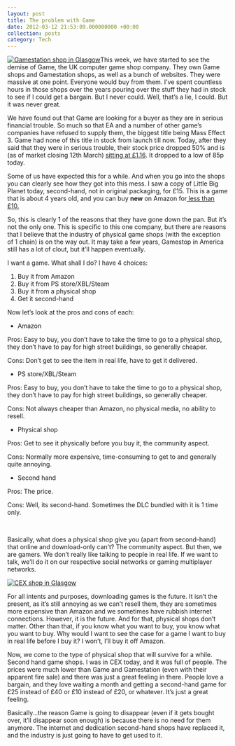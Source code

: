 ```yaml
---
layout: post
title: The problem with Game
date: 2012-03-12 21:53:09.000000000 +00:00
collection: posts
category: Tech
---
```


[![Gamestation shop in Glasgow](http://www.10people.co.uk/wp-content/uploads/2012/03/IMG_20120312_163334-300x189.jpg "Gamestation")](http://www.10people.co.uk/wp-content/uploads/2012/03/IMG_20120312_163334.jpg)This week, we have started to see the demise of Game, the UK computer game shop company. They own Game shops and Gamestation shops, as well as a bunch of websites. They were massive at one point. Everyone would buy from them. I’ve spent countless hours in those shops over the years pouring over the stuff they had in stock to see if I could get a bargain. But I never could. Well, that’s a lie, I could. But it was never great.

We have found out that Game are looking for a buyer as they are in serious financial trouble. So much so that EA and a number of other game’s companies have refused to supply them, the biggest title being Mass Effect 3. Game had none of this title in stock from launch till now. Today, after they said that they were in serious trouble, their stock price dropped 50% and is (as of market closing 12th March) [sitting at £1.16](http://finance.yahoo.com/q?s=GMG.L). It dropped to a low of 85p today.

Some of us have expected this for a while. And when you go into the shops you can clearly see how they got into this mess. I saw a copy of Little Big Planet today, second-hand, not in original packaging, for £15. This is a game that is about 4 years old, and you can buy **new** on Amazon for[ less than £10.](http://www.amazon.co.uk/dp/B0019CGTXK/ref=asc_df_B0019CGTXK6954383?smid=A38BS85PNO4OMK&tag=googlecouk06-21&linkCode=asn&creative=22218&creativeASIN=B0019CGTXK)

So, this is clearly 1 of the reasons that they have gone down the pan. But it’s not the only one. This is specific to this one company, but there are reasons that I believe that the industry of physical game shops (with the exception of 1 chain) is on the way out. It may take a few years, Gamestop in America still has a lot of clout, but it’ll happen eventually.

I want a game. What shall I do? I have 4 choices:

1. Buy it from Amazon
2. Buy it from PS store/XBL/Steam
3. Buy it from a physical shop
4. Get it second-hand

Now let’s look at the pros and cons of each:

- Amazon

Pros: Easy to buy, you don’t have to take the time to go to a physical shop, they don’t have to pay for high street buildings, so generally cheaper.

Cons: Don’t get to see the item in real life, have to get it delivered.

- PS store/XBL/Steam

Pros: Easy to buy, you don’t have to take the time to go to a physical shop, they don’t have to pay for high street buildings, so generally cheaper.

Cons: Not always cheaper than Amazon, no physical media, no ability to resell.

- Physical shop

Pros: Get to see it physically before you buy it, the community aspect.

Cons: Normally more expensive, time-consuming to get to and generally quite annoying.

- Second hand

Pros: The price.

Cons: Well, its second-hand. Sometimes the DLC bundled with it is 1 time only.

 

Basically, what does a physical shop give you (apart from second-hand) that online and download-only can’t? The community aspect. But then, we are gamers. We don’t really like talking to people in real life. If we want to talk, we’ll do it on our respective social networks or gaming multiplayer networks.

[![CEX shop in Glasgow](http://www.10people.co.uk/wp-content/uploads/2012/03/IMG_20120312_163709-300x261.jpg "CEX")](http://www.10people.co.uk/wp-content/uploads/2012/03/IMG_20120312_163709.jpg)

For all intents and purposes, downloading games is the future. It isn’t the present, as it’s still annoying as we can’t resell them, they are sometimes more expensive than Amazon and we sometimes have rubbish internet connections. However, it is the future. And for that, physical shops don’t matter. Other than that, if you know what you want to buy, you know what you want to buy. Why would I want to see the case for a game I want to buy in real life before I buy it? I won’t, I’ll buy it off Amazon.

Now, we come to the type of physical shop that will survive for a while. Second hand game shops. I was in CEX today, and it was full of people. The prices were much lower than Game and Gamestation (even with their apparent fire sale) and there was just a great feeling in there. People love a bargain, and they love waiting a month and getting a second-hand game for £25 instead of £40 or £10 instead of £20, or whatever. It’s just a great feeling.

Basically…the reason Game is going to disappear (even if it gets bought over, it’ll disappear soon enough) is because there is no need for them anymore. The internet and dedication second-hand shops have replaced it, and the industry is just going to have to get used to it.
